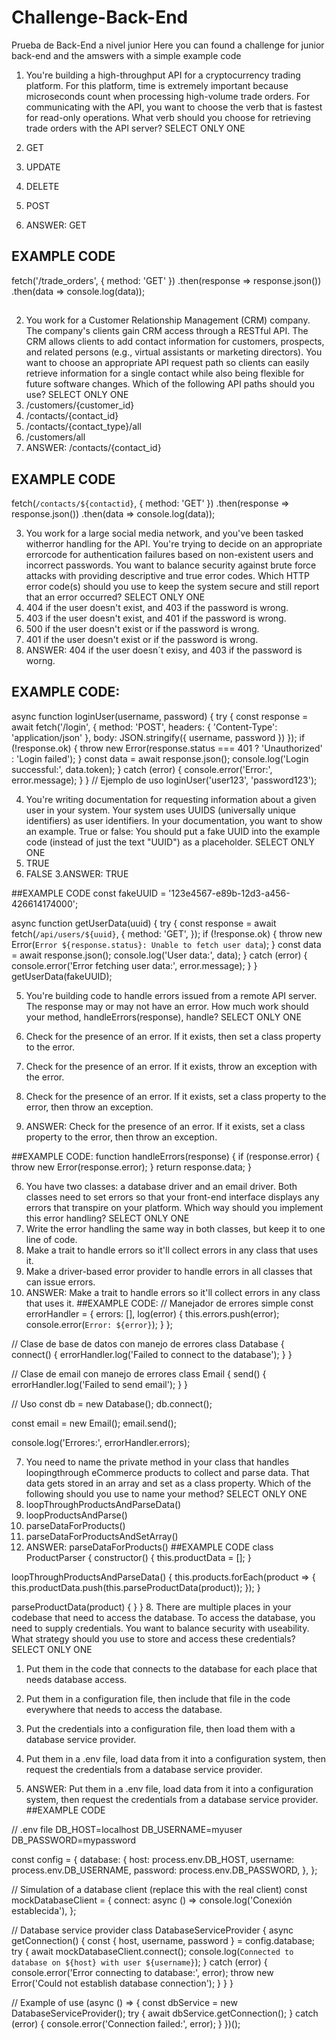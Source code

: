 # Challenge-Back-End
Prueba de Back-End a nivel junior
Here you can found a challenge for junior back-end and the amswers with a simple example code 

1. You're building a high-throughput API for a cryptocurrency trading
platform. For this platform, time is extremely important because
microseconds count when processing high-volume trade orders. For
communicating with the API, you want to choose the verb that is fastest
for read-only operations.
What verb should you choose for retrieving trade orders with the API
server?
SELECT ONLY ONE
1. GET
2. UPDATE
3. DELETE
4. POST

5. ANSWER:  GET
## EXAMPLE CODE
   fetch('/trade_orders', { method: 'GET' })
  .then(response => response.json())
  .then(data => console.log(data));
##
2. You work for a Customer Relationship Management (CRM) company. The
company's clients gain CRM access through a RESTful API. The CRM allows
clients to add contact information for customers, prospects, and related persons
(e.g., virtual assistants or marketing directors). You want to choose an appropriate API request path so clients can easily retrieve information for a
single contact while also being flexible for future software changes.
Which of the following API paths should you use?
SELECT ONLY ONE
1. /customers/{customer_id}
2. /contacts/{contact_id}
3. /contacts/{contact_type}/all
4. /customers/all
5. ANSWER: /contacts/{contact_id}
   
  ## EXAMPLE CODE
   fetch(`/contacts/${contactid}`, { method: 'GET' })
  .then(response => response.json())
  .then(data => console.log(data));
   
3. You work for a large social media network, and you've been tasked witherror
handling for the API. You're trying to decide on an appropriate errorcode for
authentication failures based on non-existent users and incorrect passwords. You
want to balance security against brute force attacks with providing descriptive
and true error codes.
Which HTTP error code(s) should you use to keep the system secure and still report
that an error occurred?
SELECT ONLY ONE
1. 404 if the user doesn't exist, and 403 if the password is wrong.
2. 403 if the user doesn't exist, and 401 if the password is wrong.
3. 500 if the user doesn't exist or if the password is wrong.
4. 401 if the user doesn't exist or if the password is wrong.
  5. ANSWER: 404 if the user doesn´t exisy, and 403 if the password is worng.
  ## EXAMPLE CODE:
  async function loginUser(username, password) {
  try {
    const response = await fetch('/login', {
      method: 'POST',
      headers: { 'Content-Type': 'application/json' },
      body: JSON.stringify({ username, password })
    });
    if (!response.ok) {
      throw new Error(response.status === 401 ? 'Unauthorized' : 'Login failed');
    }
    const data = await response.json();
    console.log('Login successful:', data.token);
    } catch (error) {
    console.error('Error:', error.message);
  }
}
     // Ejemplo de uso
    loginUser('user123', 'password123');

4. You're writing documentation for requesting information about a given user in
your system. Your system uses UUIDS (universally unique identifiers) as user
identifiers. In your documentation, you want to show an example.
True or false: You should put a fake UUID into the example code (instead of just the
text "UUID") as a placeholder.
SELECT ONLY ONE
1. TRUE
2. FALSE
3.ANSWER: TRUE

##EXAMPLE CODE 
const fakeUUID = '123e4567-e89b-12d3-a456-426614174000';

async function getUserData(uuid) {
  try {
    const response = await fetch(`/api/users/${uuid}`, {
      method: 'GET',
    });
    if (!response.ok) {
      throw new Error(`Error ${response.status}: Unable to fetch user data`);
    }
    const data = await response.json();
    console.log('User data:', data);
  } catch (error) {
    console.error('Error fetching user data:', error.message);
  }
}
getUserData(fakeUUID);

5. You're building code to handle errors issued from a remote API server. The
response may or may not have an error.
How much work should your method, handleErrors(response),
handle?
SELECT ONLY ONE
1. Check for the presence of an error. If it exists, then set a class property to the
error.
2. Check for the presence of an error. If it exists, throw an exception with the error.

3. Check for the presence of an error. If it exists, set a class property to the error,
then throw an exception.

4. ANSWER: Check for the presence of an error. If it exists, set a class property to the error,
then throw an exception.

##EXAMPLE CODE:
function handleErrors(response) {
  if (response.error) {
    throw new Error(response.error);
  }
  return response.data;
}

6. You have two classes: a database driver and an email driver. Both classes need
to set errors so that your front-end interface displays any errors that transpire on
your platform.
Which way should you implement this error handling?
SELECT ONLY ONE
1. Write the error handling the same way in both classes, but keep it to one line of
code.
2. Make a trait to handle errors so it'll collect errors in any class that uses it.
3. Make a driver-based error provider to handle errors in all classes that can issue
errors.
4. ANSWER:  Make a trait to handle errors so it'll collect errors in any class that uses it.
##EXAMPLE CODE:
// Manejador de errores simple
const errorHandler = {
  errors: [],
  log(error) {
    this.errors.push(error);
    console.error(`Error: ${error}`);
  }
};

// Clase de base de datos con manejo de errores
class Database {
  connect() {
    errorHandler.log('Failed to connect to the database');
  }
}

// Clase de email con manejo de errores
class Email {
  send() {
    errorHandler.log('Failed to send email');
  }
}

// Uso
const db = new Database();
db.connect();

const email = new Email();
email.send();

console.log('Errores:', errorHandler.errors);

7. You need to name the private method in your class that handles loopingthrough
eCommerce products to collect and parse data. That data gets stored in an array
and set as a class property.
Which of the following should you use to name your method?
SELECT ONLY ONE
1. loopThroughProductsAndParseData()
2. loopProductsAndParse()
3. parseDataForProducts()
4. parseDataForProductsAndSetArray()
5. ANSWER: parseDataForProducts()
   ##EXAMPLE CODE
   class ProductParser {
  constructor() {
    this.productData = [];
  }

  loopThroughProductsAndParseData() {
    this.products.forEach(product => {
      this.productData.push(this.parseProductData(product));
    });
  }

  parseProductData(product) {
  }
}
8. There are multiple places in your codebase that need to access the
database. To access the database, you need to supply credentials. You
want to balance security with useability.
What strategy should you use to store and access these credentials?
SELECT ONLY ONE
1. Put them in the code that connects to the database for each place that needs
database access.
2. Put them in a configuration file, then include that file in the code everywhere
that needs to access the database.
3. Put the credentials into a configuration file, then load them with a database
service provider.
4. Put them in a .env file, load data from it into a configuration system, then
request the credentials from a database service provider.

5. ANSWER: Put them in a .env file, load data from it into a configuration system, then
request the credentials from a database service provider.
##EXAMPLE CODE

// .env file
DB_HOST=localhost
DB_USERNAME=myuser
DB_PASSWORD=mypassword

const config = {
  database: {
    host: process.env.DB_HOST,
    username: process.env.DB_USERNAME,
    password: process.env.DB_PASSWORD,
  },
};

// Simulation of a database client (replace this with the real client)
const mockDatabaseClient = {
  connect: async () => console.log('Conexión establecida'),
};

// Database service provider
class DatabaseServiceProvider {
  async getConnection() {
    const { host, username, password } = config.database;
    try {
      await mockDatabaseClient.connect();
      console.log(`Connected to database on ${host} with user ${username}`);
    } catch (error) {
      console.error('Error connecting to database:', error);
      throw new Error('Could not establish database connection');
    }
  }
}

// Example of use
(async () => {
  const dbService = new DatabaseServiceProvider();
  try {
    await dbService.getConnection();
  } catch (error) {
    console.error('Connection failed:', error);
  }
})();

